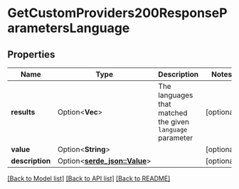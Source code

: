 # GetCustomProviders200ResponseParametersLanguage

## Properties

Name | Type | Description | Notes
------------ | ------------- | ------------- | -------------
**results** | Option<**Vec<String>**> | The languages that matched the given `language` parameter | [optional]
**value** | Option<**String**> |  | [optional]
**description** | Option<[**serde_json::Value**](.md)> |  | [optional]

[[Back to Model list]](../README.md#documentation-for-models) [[Back to API list]](../README.md#documentation-for-api-endpoints) [[Back to README]](../README.md)


